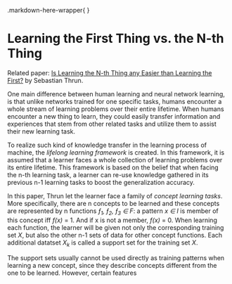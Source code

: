 .markdown-here-wrapper{
}
# Learning the First Thing vs. the N-th Thing

Related paper: [Is Learning the N-th Thing any Easier than Learning the First?][Thrun] by Sebastian Thrun.

One main difference between human learning and neural network learning, is that unlike networks trained for one specific tasks, humans encounter a whole stream of learning problems over their entire lifetime. When humans encounter a new thing to learn, they could easily transfer information and experiences that stem from other related tasks and utilize them to assist their new learning task. 

To realize such kind of knowledge transfer in the learning process of machine, the *lifelong learning framework* is created. In this framework, it is assumed that a learner faces a whole collection of learning problems over its entire lifetime. This framework is based on the belief that when facing the n-th learning task, a learner can re-use knowledge gathered in its previous n-1 learning tasks to boost the generalization accuracy.

In this paper, Thrun let the learner face a family of *concept learning tasks*. More specifically, there are n concepts to be learned and these concepts are represented by n functions *&fnof;<sub>1</sub>, &fnof;<sub>2</sub>, &fnof;<sub>3</sub> &isin; F*: a pattern *x &isin; I* is member of this concept iff *f(x)* = 1. And if x is not a member, *f(x)* = 0. When learning each function, the learner will be given not only the corresponding training set *X*, but also the other n-1 sets of data for other concept functions. Each additional datatset *X<sub>k</sub>* is called a support set for the training set *X*.

The support sets usually cannot be used directly as training patterns when learning a new concept, since they describe concepts different from the one to be learned. However, certain features 


[Thrun]: <https://papers.nips.cc/paper/1034-is-learning-the-n-th-thing-any-easier-than-learning-the-first.pdf](https://papers.nips.cc/paper/1034-is-learning-the-n-th-thing-any-easier-than-learning-the-first.pdf)>
<!--stackedit_data:
eyJoaXN0b3J5IjpbLTc5MDAxOTYyNSwtNTkxMjI5NDksMTc2Nz
k2NDc5NiwtMTI1MzM4MTA1OSwtMTUwOTIyNTYyNSwxODM0ODU2
Mzg5XX0=
-->